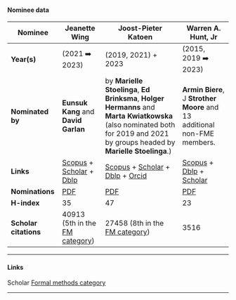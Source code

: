 #### Nominee data

| Nominee | Jeanette Wing | Joost-Pieter Katoen | Warren A. Hunt, Jr | 
| - | - | - | - |
| **Year(s)** | (2021 ➡️ 2023) | (2019, 2021) + 2023 | (2015, 2019 ➡️ 2023)|
| **Nominated by** | **Eunsuk Kang** and **David Garlan** | by **Marielle Stoelinga**, **Ed Brinksma**, **Holger Hermanns** and **Marta Kwiatkowska** (also nominated both for 2019 and 2021 by groups headed by **Marielle Stoelinga**.) | **Armin Biere**, J **Strother Moore** and 13 additional non-FME members. |
| **Links** | [Scopus](https://www.scopus.com/authid/detail.uri?authorId=7102329155) + [Scholar](https://scholar.google.com/citations?hl=en&user=2NjS1dUAAAAJ) + [Dblp](https://dblp.org/pid/w/JeannetteMWing.html) | [Scopus](https://www.scopus.com/authid/detail.uri?authorId=7003679176) + [Scholar](https://scholar.google.com/citations?hl=en&user=yjjO5_oAAAAJ) + [Dblp](777) + [Orcid](https://orcid.org/0000-0002-6143-1926) | [Scopus](https://www.scopus.com/authid/detail.uri?authorId=7201736624) + [Dblp](https://dblp.org/pid/38/356.html) + [Scholar](https://scholar.google.com/citations?hl=en&user=D6fp6_cAAAAJ) |
| **Nominations** | [PDF](777) | [PDF](777) | [PDF](777) |
| **H-index** | 35 | 47 | 23 |
| **Scholar citations** | 40913 (5th in the [FM category](https://scholar.google.com/citations?view_op=search_authors&hl=en&mauthors=label:formal_methods)) | 27458 (8th in the [FM category](https://scholar.google.com/citations?view_op=search_authors&hl=en&mauthors=label:formal_methods)) | 3516 |


---

#### Links

Scholar [Formal methods category](https://scholar.google.com/citations?view_op=search_authors&hl=en&mauthors=label:formal_methods)

---
